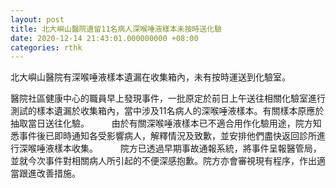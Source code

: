 ```yaml
---
layout: post
title: 北大嶼山醫院遺留11名病人深喉唾液樣本未按時送化驗
date: 2020-12-14 21:43:01.000000000 +08:00
categories: rthk
---
```


北大嶼山醫院有深喉唾液樣本遺漏在收集箱內，未有按時運送到化驗室。

醫院社區健康中心的職員早上發現事件，一批原定於前日上午送往相關化驗室進行測試的樣本遺漏於收集箱內，當中涉及11名病人的深喉唾液樣本。有關樣本原應於抽取當日送往化驗。
　　 
由於有關深喉唾液樣本已不適合用作化驗用途，院方知悉事件後已即時通知各受影響病人，解釋情況及致歉，並安排他們盡快返回診所進行深喉唾液樣本收集。
　　 
院方已透過早期事故通報系統，將事件呈報醫管局，並就今次事件對相關病人所引起的不便深感抱歉。院方亦會審視現有程序，作出適當跟進改善措施。
